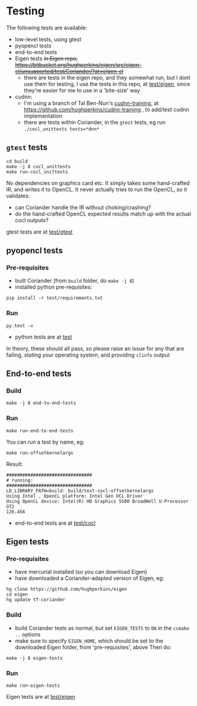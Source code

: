 # Testing

The following tests are available:
- low-level tests, using gtest
- pyopencl tests
- end-to-end tests
- Eigen tests
  ~~in Eigen repo, https://bitbucket.org/hughperkins/eigen/src/eigen-cl/unsupported/test/Coriander/?at=eigen-cl~~
  - there are tests in the eigen repo, and they somewhat run, but I dont use them for testing, I use the tests in this repo, at [test/eigen](test/eigen), since they're easier for me to use in a 'bite-size' way
- cudnn:
  - I'm using a branch of Tal Ben-Nun's [cudnn-training](https://github.com/tbennun/cudnn-training), at https://github.com/hughperkins/cudnn-training , to add/test cudnn implementation
  - there are tests within Coriander, in the `gtest` tests, eg run `./cocl_unittests tests=*dnn*`

## `gtest` tests

```
cd build
make -j 8 cocl_unittests
make run-cocl_unittests
```

No dependencies on graphics card etc.  It simply takes some hand-crafted IR, and writes it to OpenCL.  It never actually tries to run the OpenCL, so it validates:
- can Coriander handle the IR without choking/crashing?
- do the hand-crafted OpenCL expected results match up with the actual cocl outputs?

gtest tests are at [test/gtest](test/gtest)

## pyopencl tests

### Pre-requisites

- built Coriander (from `build` folder, do `make -j 8`)
- installed python pre-requisites:
```
pip install -r test/requirements.txt
```

### Run

```
py.test -v
```

- python tests are at [test](test)

In theory, these should all pass, so please raise an issue for any that are failing, stating your operating system, and providing `clinfo` output

## End-to-end tests

### Build
```
make -j 8 end-to-end-tests
```

### Run
```
make run-end-to-end-tests
```

You can run a test by name, eg:
```
make run-offsetkernelargs
```
Result:
```
################################
# running:
################################
LD_LIBRARY_PATH=build: build/test-cocl-offsetkernelargs
Using Intel , OpenCL platform: Intel Gen OCL Driver
Using OpenCL device: Intel(R) HD Graphics 5500 BroadWell U-Processor GT2
126.456
```
- end-to-end tests are at [test/cocl](test/cocl)

## Eigen tests

### Pre-requisites

- have mercurial installed (so you can download Eigen)
- have downloaded a Coriander-adapted version of Eigen, eg:
```
hg clone https://github.com/hughperkins/eigen
cd eigen
hg update tf-coriander
```

### Build

- build Coriander tests as normal, but set `EIGEN_TESTS` to `ON` in the `ccmake ..` options
- make sure to specify `EIGEN_HOME`, which should be set to the downloaded Eigen folder, from 'pre-requisites', above
Then do:
```
make -j 8 eigen-tests
```

### Run

```
make run-eigen-tests
```

Eigen tests are at [test/eigen](test/eigen)
